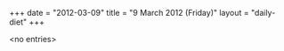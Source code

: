 +++
date = "2012-03-09"
title = "9 March 2012 (Friday)"
layout = "daily-diet"
+++


\<no entries\>

